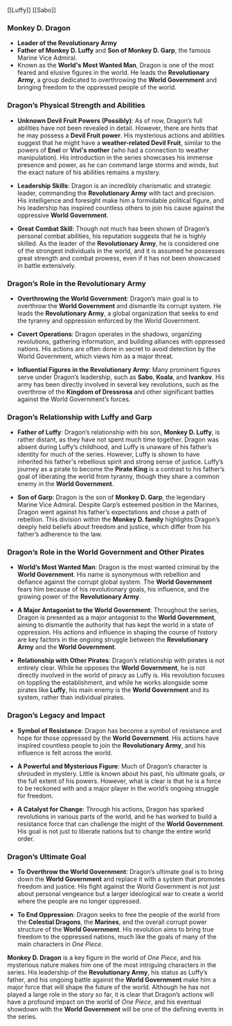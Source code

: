 [[Luffy]] [[Sabo]]

### **Monkey D. Dragon**

- **Leader of the Revolutionary Army**
- **Father of Monkey D. Luffy** and **Son of Monkey D. Garp**, the famous Marine Vice Admiral.
- Known as the **World's Most Wanted Man**, Dragon is one of the most feared and elusive figures in the world. He leads the **Revolutionary Army**, a group dedicated to overthrowing the **World Government** and bringing freedom to the oppressed people of the world.

### **Dragon’s Physical Strength and Abilities**

- **Unknown Devil Fruit Powers (Possibly)**: As of now, Dragon’s full abilities have not been revealed in detail. However, there are hints that he may possess a **Devil Fruit power**. His mysterious actions and abilities suggest that he might have a **weather-related Devil Fruit**, similar to the powers of **Enel** or **Vivi's mother** (who had a connection to weather manipulation). His introduction in the series showcases his immense presence and power, as he can command large storms and winds, but the exact nature of his abilities remains a mystery.
    
- **Leadership Skills**: Dragon is an incredibly charismatic and strategic leader, commanding the **Revolutionary Army** with tact and precision. His intelligence and foresight make him a formidable political figure, and his leadership has inspired countless others to join his cause against the oppressive **World Government**.
    
- **Great Combat Skill**: Though not much has been shown of Dragon’s personal combat abilities, his reputation suggests that he is highly skilled. As the leader of the **Revolutionary Army**, he is considered one of the strongest individuals in the world, and it is assumed he possesses great strength and combat prowess, even if it has not been showcased in battle extensively.
    

### **Dragon’s Role in the Revolutionary Army**

- **Overthrowing the World Government**: Dragon’s main goal is to overthrow the **World Government** and dismantle its corrupt system. He leads the **Revolutionary Army**, a global organization that seeks to end the tyranny and oppression enforced by the World Government.
    
- **Covert Operations**: Dragon operates in the shadows, organizing revolutions, gathering information, and building alliances with oppressed nations. His actions are often done in secret to avoid detection by the World Government, which views him as a major threat.
    
- **Influential Figures in the Revolutionary Army**: Many prominent figures serve under Dragon’s leadership, such as **Sabo**, **Koala**, and **Ivankov**. His army has been directly involved in several key revolutions, such as the overthrow of the **Kingdom of Dressrosa** and other significant battles against the World Government’s forces.
    

### **Dragon’s Relationship with Luffy and Garp**

- **Father of Luffy**: Dragon’s relationship with his son, **Monkey D. Luffy**, is rather distant, as they have not spent much time together. Dragon was absent during Luffy’s childhood, and Luffy is unaware of his father’s identity for much of the series. However, Luffy is shown to have inherited his father's rebellious spirit and strong sense of justice. Luffy’s journey as a pirate to become the **Pirate King** is a contrast to his father’s goal of liberating the world from tyranny, though they share a common enemy in the **World Government**.
    
- **Son of Garp**: Dragon is the son of **Monkey D. Garp**, the legendary Marine Vice Admiral. Despite Garp’s esteemed position in the Marines, Dragon went against his father’s expectations and chose a path of rebellion. This division within the **Monkey D. family** highlights Dragon’s deeply held beliefs about freedom and justice, which differ from his father’s adherence to the law.
    

### **Dragon’s Role in the World Government and Other Pirates**

- **World’s Most Wanted Man**: Dragon is the most wanted criminal by the **World Government**. His name is synonymous with rebellion and defiance against the corrupt global system. The **World Government** fears him because of his revolutionary goals, his influence, and the growing power of the **Revolutionary Army**.
    
- **A Major Antagonist to the World Government**: Throughout the series, Dragon is presented as a major antagonist to the **World Government**, aiming to dismantle the authority that has kept the world in a state of oppression. His actions and influence in shaping the course of history are key factors in the ongoing struggle between the **Revolutionary Army** and the **World Government**.
    
- **Relationship with Other Pirates**: Dragon’s relationship with pirates is not entirely clear. While he opposes the **World Government**, he is not directly involved in the world of piracy as Luffy is. His revolution focuses on toppling the establishment, and while he works alongside some pirates like **Luffy**, his main enemy is the **World Government** and its system, rather than individual pirates.
    

### **Dragon’s Legacy and Impact**

- **Symbol of Resistance**: Dragon has become a symbol of resistance and hope for those oppressed by the **World Government**. His actions have inspired countless people to join the **Revolutionary Army**, and his influence is felt across the world.
    
- **A Powerful and Mysterious Figure**: Much of Dragon’s character is shrouded in mystery. Little is known about his past, his ultimate goals, or the full extent of his powers. However, what is clear is that he is a force to be reckoned with and a major player in the world’s ongoing struggle for freedom.
    
- **A Catalyst for Change**: Through his actions, Dragon has sparked revolutions in various parts of the world, and he has worked to build a resistance force that can challenge the might of the **World Government**. His goal is not just to liberate nations but to change the entire world order.
    

### **Dragon’s Ultimate Goal**

- **To Overthrow the World Government**: Dragon’s ultimate goal is to bring down the **World Government** and replace it with a system that promotes freedom and justice. His fight against the World Government is not just about personal vengeance but a larger ideological war to create a world where the people are no longer oppressed.
    
- **To End Oppression**: Dragon seeks to free the people of the world from the **Celestial Dragons**, the **Marines**, and the overall corrupt power structure of the **World Government**. His revolution aims to bring true freedom to the oppressed nations, much like the goals of many of the main characters in _One Piece_.

**Monkey D. Dragon** is a key figure in the world of _One Piece_, and his mysterious nature makes him one of the most intriguing characters in the series. His leadership of the **Revolutionary Army**, his status as Luffy’s father, and his ongoing battle against the **World Government** make him a major force that will shape the future of the world. Although he has not played a large role in the story so far, it is clear that Dragon’s actions will have a profound impact on the world of _One Piece_, and his eventual showdown with the **World Government** will be one of the defining events in the series.